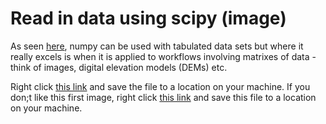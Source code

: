 ---
---

# Read in data using scipy (image)

As seen [here](), numpy can be used with tabulated data sets but where it really excels is when it is applied to workflows involving matrixes of data - think of images, digital elevation models (DEMs) etc. 

Right click [this link](../puppy1.jpg) and save the file to a location on your machine. If you don;t like this first image, right click [this link](../puppy2.jpg) and save this file to a location on your machine.